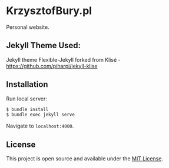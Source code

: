 # KrzysztofBury.pl
Personal website.

## Jekyll Theme Used:
Jekyll theme Flexible-Jekyll forked from Klisé - https://github.com/piharpi/jekyll-klise

## Installation

Run local server:

```bash
$ bundle install
$ bundle exec jekyll serve
```

Navigate to `localhost:4000`. 

## License

This project is open source and available under the [MIT License](LICENSE).